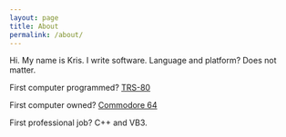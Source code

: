 ```yaml
---
layout: page
title: About
permalink: /about/
---
```


Hi.  My name is Kris.  I write software.  Language and platform?  Does not matter.

First computer programmed?  <a href="https://en.wikipedia.org/wiki/TRS-80">TRS-80</a>

First computer owned?  <a href="https://en.wikipedia.org/wiki/Commodore_64">Commodore 64</a>

First professional job?  C++ and VB3.